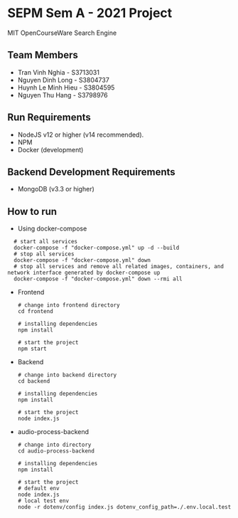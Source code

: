 # SEPM Sem A - 2021 Project
MIT OpenCourseWare Search Engine

## Team Members
* Tran Vinh Nghia - S3713031
* Nguyen Dinh Long - S3804737
* Huynh Le Minh Hieu - S3804595
* Nguyen Thu Hang - S3798976

## Run Requirements
* NodeJS v12 or higher (v14 recommended).
* NPM 
* Docker (development)

## Backend Development Requirements
* MongoDB (v3.3 or higher)

## How to run

* Using docker-compose 
```
  # start all services
  docker-compose -f "docker-compose.yml" up -d --build
  # stop all services
  docker-compose -f "docker-compose.yml" down
  # stop all services and remove all related images, containers, and network interface generated by docker-compose up
  docker-compose -f "docker-compose.yml" down --rmi all
```

* Frontend

  ```
  # change into frontend directory
  cd frontend
  
  # installing dependencies
  npm install
  
  # start the project
  npm start
  ```
  
* Backend

  ```
  # change into backend directory
  cd backend
  
  # installing dependencies
  npm install
  
  # start the project
  node index.js
  ```
 
* audio-process-backend

  ```
  # change into directory
  cd audio-process-backend
  
  # installing dependencies
  npm install
  
  # start the project 
  # default env
  node index.js
  # local test env
  node -r dotenv/config index.js dotenv_config_path=./.env.local.test
  ```
